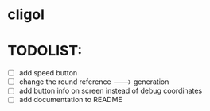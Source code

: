 # cligol

# TODOLIST:

- [ ] add speed button
- [ ] change the round reference ---> generation
- [ ] add button info on screen instead of debug coordinates
- [ ] add documentation to README
